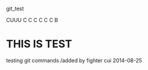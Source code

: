 git_test



CUUU
C
C
C
C
C
C
B

THIS IS TEST
========
testing git commands /added by fighter cui 2014-08-25
